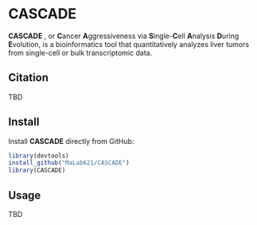 # CASCADE

**CASCADE** , or **C**ancer **A**ggressiveness via **S**ingle-**C**ell **A**nalysis **D**uring **E**volution, is a bioinformatics tool that quantitatively analyzes liver tumors from single-cell or bulk transcriptomic data. 

## Citation

TBD

## Install

Install **CASCADE** directly from GitHub:

```r
library(devtools)
install_github("MaLab621/CASCADE")
library(CASCADE)
```

## Usage

TBD
